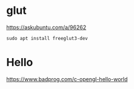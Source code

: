 # glut

https://askubuntu.com/a/96262

```
sudo apt install freeglut3-dev
```


# Hello

https://www.badprog.com/c-opengl-hello-world
